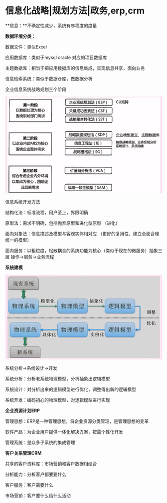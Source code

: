 # 信息化战略|规划方法|政务,erp,crm

**信息：**不确定性减少，系统有序程度的度量

**数据环境分类：**

数据文件：类似Excel

应用数据库：类似于mysql oracle 对应的项目数据库



主题数据库：相当于把应用数据库的信息集成，实现信息共享，面向业务



信息检索系统：类似于数据仓库，做数据分析



企业信息系统战略规划三个阶段



![image-20210509163136215](imgs/21-05-09-0/image-20210509163136215.png)



信息系统开发方法

结构化法：标准流程，用户至上，界限明确

原型法：需求不明确，包括抛弃原型和进化型原型 （进化）

面向对象法：信息描述及模型与客观实体相对应 （更好的复用性，建立全面合理统一的模型）

面向服务：以粗粒度，松散耦合的系统功能为核心（类似于现在的微服务）抽象三层 操作->服务->业务流程



**系统建模**

![image-20210509170827535](imgs/21-05-09-0/image-20210509170827535.png)

系统分析->系统设计->开发

系统分析：分析老系统物理模型，分析抽象出逻辑模型

系统设计：对分析出来的逻辑模型进行优化，调整得出新的逻辑模型

系统开发：编码初心的物理模型，对逻辑模型进行实现



**企业资源计划ERP**

管理思想：ERP是一种管理思想，将企业资源分类管理，是管理思想的变革

软件产品：为企业用户提供一体化解决方案，按需个性化开发

管理系统：是众多子系统的集成管理



**客户关系管理CRM**

共享的客户资料库：市场营销和客户数据相结合

分析能力：分析客户都要要什么

客户服务：客户需要什么

市场营销：客户要什么给什么活动

















